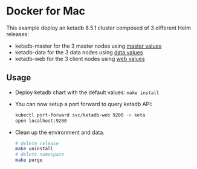 # Docker for Mac

This example deploy an ketadb 8.5.1 cluster composed of 3 different Helm releases:

* ketadb-master for the 3 master nodes using [master values](./master.yaml)
* ketadb-data for the 3 data nodes using [data values](./data.yaml)
* ketadb-web for the 3 client nodes using [web values](./web.yaml)


## Usage

* Deploy ketadb chart with the default values: `make install`

* You can now setup a port forward to query ketadb API:

  ```bash
  kubectl port-forward svc/ketadb-web 9200 -n keta
  open localhost:9200
  ```

* Clean up the environment and data.
  ```bash
  # delete release
  make uninstall
  # delete namespace
  make purge
  ```

[docker for mac]: https://docs.docker.com/docker-for-mac/kubernetes/